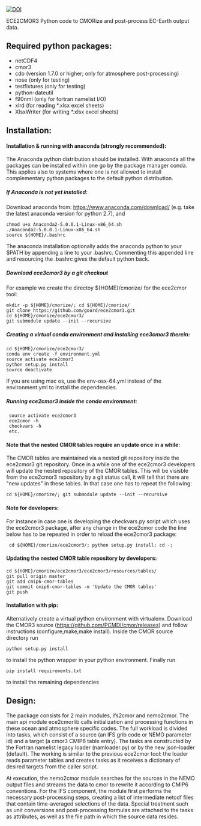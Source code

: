 [![DOI](https://zenodo.org/badge/DOI/10.5281/zenodo.1051094.svg)](https://doi.org/10.5281/zenodo.1051094)

ECE2CMOR3 Python code to CMORize and post-process EC-Earth output data.

## Required python packages:

* netCDF4
* cmor3
* cdo (version 1.7.0 or higher; only for atmosphere post-processing)
* nose (only for testing)
* testfixtures (only for testing)
* python-dateutil
* f90nml (only for fortran namelist I/O)
* xlrd (for reading *.xlsx excel sheets)
* XlsxWriter (for writing *.xlsx excel sheets)

## Installation:

#### Installation & running with anaconda (strongly recommended):
The Anaconda python distribution should be installed. With anaconda all the packages can be installed within one go by the package manager conda. This applies also to systems where one is not allowed to install complementary python packages to the default python distribution.

##### If Anaconda is not yet installed:

Download anaconda from: https://www.anaconda.com/download/ (e.g. take the latest anaconda version for python 2.7), and
 ```shell
 chmod u+x Anaconda2-5.0.0.1-Linux-x86_64.sh
 ./Anaconda2-5.0.0.1-Linux-x86_64.sh
 source ${HOME}/.bashrc
 ```
The anaconda installation optionally adds the anaconda python to your $PATH by appending a line to your .bashrc. Commenting this appended line and resourcing the .bashrc gives the default python back.


##### Download ece3cmor3 by a git checkout

For example we create the directoy ${HOME}/cmorize/ for the ece2cmor tool:

```shell
mkdir -p ${HOME}/cmorize/; cd ${HOME}/cmorize/
git clone https://github.com/goord/ece2cmor3.git
cd ${HOME}/cmorize/ece2cmor3/
git submodule update --init --recursive
```

##### Creating a virtual conda environment and installing ece3cmor3 therein:

```shell
cd ${HOME}/cmorize/ece2cmor3/
conda env create -f environment.yml
source activate ece2cmor3
python setup.py install
source deactivate
```
If you are using mac os, use the env-osx-64.yml instead of the environment.yml to install the dependencies.

##### Running ece2cmor3 inside the conda environment:

```shell
 source activate ece2cmor3
 ece2cmor -h
 checkvars -h
 etc.
```

#### Note that the nested CMOR tables require an update once in a while: 

The CMOR tables are maintained via a nested git repository inside the ece2cmor3 git repository. Once in a while one of the ece2cmor3 developers will update the nested repository of the CMOR tables. This will be visisble from the ece2cmor3 repository by a git status call, it will tell that there are "new updates" in these tables. In that case one has to repeat the following:
```shell
cd ${HOME}/cmorize/; git submodule update --init --recursive
```

#### Note for developers: 

For instance in case one is developing the checkvars.py script which uses the ece2cmor3 package, after any change in the ece2cmor code the line below has to be repeated in order to reload the ece2cmor3 package:
```shell
 cd ${HOME}/cmorize/ece2cmor3/; python setup.py install; cd -;
```

#### Updating the nested CMOR table repository by developers:

```shell
cd ${HOME}/cmorize/ece2cmor3/ece2cmor3/resources/tables/
git pull origin master
git add cmip6-cmor-tables
git commit cmip6-cmor-tables -m 'Update the CMOR tables'
git push
```

#### Installation with pip:
Alternatively create a virtual python environment with virtualenv. Download the CMOR3 source (https://github.com/PCMDI/cmor/releases) and follow instructions (configure,make,make install). Inside the CMOR source directory run
```shell
python setup.py install
```
to install the python wrapper in your python environment.
Finally run
```shell
pip install requirements.txt
```
to install the remaining dependencies


## Design:

The package consists for 2 main modules, ifs2cmor and nemo2cmor. The main api module ece2cmorlib calls initialization and processing functions in these ocean and atmosphere specific codes. The full workload is divided into tasks, which consist of a source (an IFS grib code or NEMO parameter id) and a target (a cmor3 CMIP6 table entry). The tasks are constructed by the Fortran namelist legacy loader (namloader.py) or by the new json-loader (default). The working is similar to the previous ece2cmor tool: the loader reads parameter tables and creates tasks as it receives a dictionary of desired targets from the caller script.

At execution, the nemo2cmor module searches for the sources in the NEMO output files and streams the data to cmor to rewrite it according to CMIP6 conventions. For the IFS component, the module first performs the necessary post-processing steps, creating a list of intermediate netcdf files that contain time-averaged selections of the data. Special treatment such as unit conversions and post-processing formulas are attached to the tasks as attributes, as well as the file path in which the source data resides.
